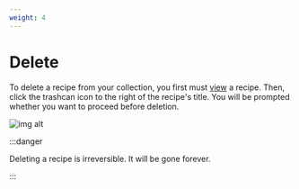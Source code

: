 ```yaml
---
weight: 4
---
```


# Delete

To delete a recipe from your collection, you first must [view](/docs/features/recipes/view) a recipe. 
Then, click the trashcan icon to the right of the recipe's title. You will be prompted whether
you want to proceed before deletion.

![img alt](/img/features/delete-recipe.png)

:::danger

Deleting a recipe is irreversible. It will be gone forever.

:::